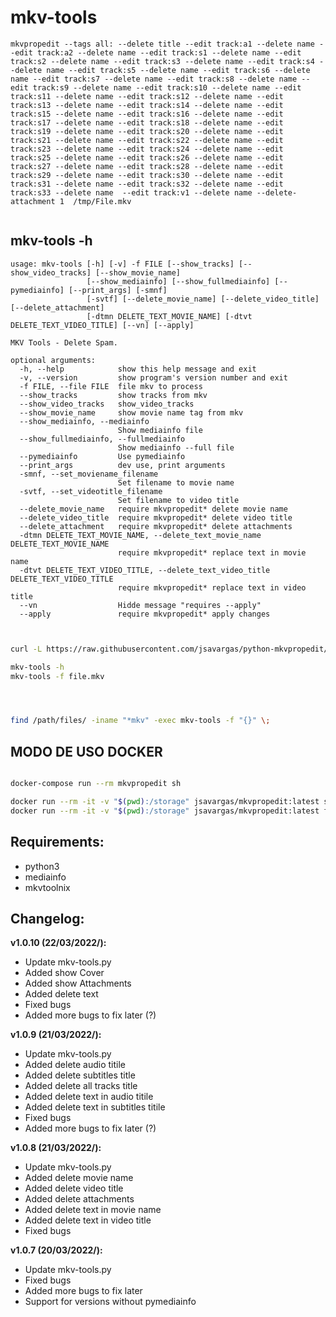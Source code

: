 # mkv-tools

```
mkvpropedit --tags all: --delete title --edit track:a1 --delete name --edit track:a2 --delete name --edit track:s1 --delete name --edit track:s2 --delete name --edit track:s3 --delete name --edit track:s4 --delete name --edit track:s5 --delete name --edit track:s6 --delete name --edit track:s7 --delete name --edit track:s8 --delete name --edit track:s9 --delete name --edit track:s10 --delete name --edit track:s11 --delete name --edit track:s12 --delete name --edit track:s13 --delete name --edit track:s14 --delete name --edit track:s15 --delete name --edit track:s16 --delete name --edit track:s17 --delete name --edit track:s18 --delete name --edit track:s19 --delete name --edit track:s20 --delete name --edit track:s21 --delete name --edit track:s22 --delete name --edit track:s23 --delete name --edit track:s24 --delete name --edit track:s25 --delete name --edit track:s26 --delete name --edit track:s27 --delete name --edit track:s28 --delete name --edit track:s29 --delete name --edit track:s30 --delete name --edit track:s31 --delete name --edit track:s32 --delete name --edit track:s33 --delete name  --edit track:v1 --delete name --delete-attachment 1  /tmp/File.mkv


```

## mkv-tools -h

```
usage: mkv-tools [-h] [-v] -f FILE [--show_tracks] [--show_video_tracks] [--show_movie_name] 
                 [--show_mediainfo] [--show_fullmediainfo] [--pymediainfo] [--print_args] [-smnf] 
                 [-svtf] [--delete_movie_name] [--delete_video_title] [--delete_attachment] 
                 [-dtmn DELETE_TEXT_MOVIE_NAME] [-dtvt DELETE_TEXT_VIDEO_TITLE] [--vn] [--apply]

MKV Tools - Delete Spam.

optional arguments:
  -h, --help            show this help message and exit
  -v, --version         show program's version number and exit
  -f FILE, --file FILE  file mkv to process
  --show_tracks         show tracks from mkv
  --show_video_tracks   show_video_tracks
  --show_movie_name     show movie name tag from mkv
  --show_mediainfo, --mediainfo
                        Show mediainfo file
  --show_fullmediainfo, --fullmediainfo
                        Show mediainfo --full file
  --pymediainfo         Use pymediainfo
  --print_args          dev use, print arguments
  -smnf, --set_moviename_filename
                        Set filename to movie name
  -svtf, --set_videotitle_filename
                        Set filename to video title
  --delete_movie_name   require mkvpropedit* delete movie name
  --delete_video_title  require mkvpropedit* delete video title
  --delete_attachment   require mkvpropedit* delete attachments
  -dtmn DELETE_TEXT_MOVIE_NAME, --delete_text_movie_name DELETE_TEXT_MOVIE_NAME
                        require mkvpropedit* replace text in movie name
  -dtvt DELETE_TEXT_VIDEO_TITLE, --delete_text_video_title DELETE_TEXT_VIDEO_TITLE
                        require mkvpropedit* replace text in video title
  --vn                  Hidde message "requires --apply"
  --apply               require mkvpropedit* apply changes


```

```bash

curl -L https://raw.githubusercontent.com/jsavargas/python-mkvpropedit/master/mkv-tools/mkv-tools.py -o /usr/local/bin/mkv-tools && chmod +x /usr/local/bin/mkv-tools

mkv-tools -h
mkv-tools -f file.mkv




find /path/files/ -iname "*mkv" -exec mkv-tools -f "{}" \;

```

## MODO DE USO DOCKER


```bash

docker-compose run --rm mkvpropedit sh

docker run --rm -it -v "$(pwd):/storage" jsavargas/mkvpropedit:latest sh
docker run --rm -it -v "$(pwd):/storage" jsavargas/mkvpropedit:latest find /tmp -iname "*.mkv" -exec mkv-tools -f "{}" \;
 ```

## **Requirements:**
- python3
- mediainfo
- mkvtoolnix

## **Changelog:**

**v1.0.10 (22/03/2022/):**
- Update mkv-tools.py
- Added show Cover 
- Added show Attachments 
- Added delete text 
- Fixed bugs
- Added more bugs to fix later (?)

**v1.0.9 (21/03/2022/):**
- Update mkv-tools.py
- Added delete audio titile 
- Added delete subtitles title 
- Added delete all tracks title 
- Added delete text in audio titile
- Added delete text in subtitles titile
- Fixed bugs
- Added more bugs to fix later (?)

**v1.0.8 (21/03/2022/):**
- Update mkv-tools.py
- Added delete movie name 
- Added delete video title 
- Added delete attachments 
- Added delete text in movie name
- Added delete text in video title
- Fixed bugs

**v1.0.7 (20/03/2022/):**
- Update mkv-tools.py
- Fixed bugs
- Added more bugs to fix later
- Support for versions without pymediainfo

